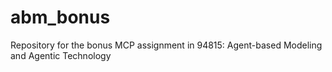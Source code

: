 # abm_bonus
Repository for the bonus MCP assignment in 94815: Agent-based Modeling and Agentic Technology
